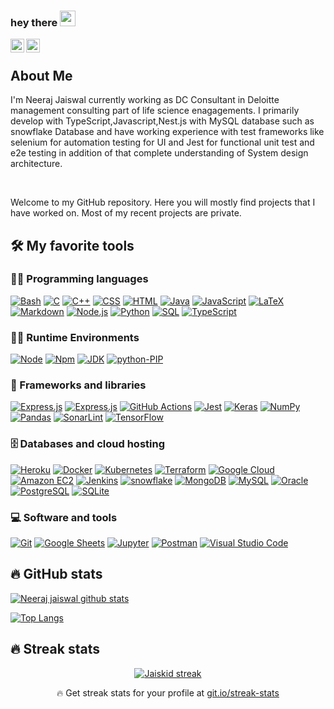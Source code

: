 ### hey there <img src="https://media.giphy.com/media/hvRJCLFzcasrR4ia7z/giphy.gif" width="25px">

<a href="https://www.linkedin.com/in/neerajjaiswal-/">
  <img align="left" alt="Neeraj Jaiswal" width="22px" src="https://raw.githubusercontent.com/peterthehan/peterthehan/master/assets/linkedin.svg" />
</a>

<a href="https://github.com/jaiskid/jaiskid">
  <img align="left" alt="Neeraj Jaiswal" width="22px" src="https://raw.githubusercontent.com/peterthehan/peterthehan/master/assets/github.svg" />
</a>

<br />

## About Me

I'm Neeraj Jaiswal currently working as DC Consultant in Deloitte management consulting part of life science enagagements. I primarily develop with TypeScript,Javascript,Nest.js with MySQL database such as snowflake Database and have working experience with test frameworks like selenium for automation testing for UI and Jest for functional unit test and e2e testing in addition of that complete understanding of System design architecture.

<br />

Welcome to my GitHub repository. Here you will mostly find projects that I have worked on. Most of my recent projects are private.

## 🛠️ My favorite tools

### 👨‍💻 Programming languages

<p>
    <a href="#"><img alt="Bash" src="https://img.shields.io/badge/Bash-121011.svg?logo=gnu-bash&logoColor=white"></a>
    <a href="#"><img alt="C" src="https://custom-icon-badges.herokuapp.com/badge/C-03599C.svg?logo=c-in-hexagon&logoColor=white"></a>
    <a href="#"><img alt="C++" src="https://custom-icon-badges.herokuapp.com/badge/C++-9C033A.svg?logo=cpp2&logoColor=white"></a>
    <a href="#"><img alt="CSS" src="https://img.shields.io/badge/CSS-1572B6.svg?logo=css3&logoColor=white"></a>
    <a href="#"><img alt="HTML" src="https://img.shields.io/badge/HTML-E34F26.svg?logo=html5&logoColor=white"></a>
    <a href="#"><img alt="Java" src="https://img.shields.io/badge/Java-007396.svg?logo=java&logoColor=white"></a>
    <a href="#"><img alt="JavaScript" src="https://img.shields.io/badge/JavaScript-F7DF1E.svg?logo=javascript&logoColor=black"></a>
    <a href="#"><img alt="LaTeX" src="https://img.shields.io/badge/LaTeX-008080.svg?logo=LaTeX&logoColor=white"></a>
    <a href="#"><img alt="Markdown" src="https://img.shields.io/badge/Markdown-000000.svg?logo=markdown&logoColor=white"></a>
    <a href="#"><img alt="Node.js" src="https://img.shields.io/badge/Node.js-43853D.svg?logo=node.js&logoColor=white"></a>
    <a href="#"><img alt="Python" src="https://img.shields.io/badge/Python-14354C.svg?logo=python&logoColor=white"></a>
    <a href="#"><img alt="SQL" src="https://custom-icon-badges.herokuapp.com/badge/SQL-025E8C.svg?logo=database&logoColor=white"></a>
    <a href="#"><img alt="TypeScript" src="https://img.shields.io/badge/TypeScript-007ACC.svg?logo=typescript&logoColor=white"></a>
</p>

### 👨‍💻 Runtime Environments

<p>
    <a href="#"><img alt="Node" src="https://img.shields.io/badge/Node.js-43853D.svg?logo=node.js&logoColor=white"></a>
    <a href="#"><img alt="Npm" src="https://img.shields.io/badge/npm-43853D.svg?logo=npm&logoColor=white"></a>
    <a href="#"><img alt="JDK" src="https://img.shields.io/badge/JDK-43853D.svg?logo=JDK&logoColor=white"></a>
    <a href="#"><img alt="python-PIP" src="https://img.shields.io/badge/PIP-43853D.svg?logo=Python-PIP&logoColor=white"></a>
</p>

### 🧰 Frameworks and libraries

<p>
    <a href="#"><img alt="Express.js" src="https://img.shields.io/badge/Express.js-404d59.svg?logo=express&logoColor=white"></a>
    <a href="#"><img alt="Express.js" src="https://img.shields.io/badge/nestjs-404d59.svg?logo=nestjs&logoColor=red"></a>
    <a href="#"><img alt="GitHub Actions" src="https://img.shields.io/badge/GitHub%20Actions-2671E5.svg?logo=github%20actions&logoColor=white"></a>
    <a href="#"><img alt="Jest" src="https://img.shields.io/badge/Jest-C21325.svg?logo=jest&logoColor=white"></a>
    <a href="#"><img alt="Keras" src="https://img.shields.io/badge/Keras-D00000.svg?logo=Keras&logoColor=white"></a>
    <a href="#"><img alt="NumPy" src="https://img.shields.io/badge/Numpy-013243.svg?logo=numpy&logoColor=white"></a>
    <a href="#"><img alt="Pandas" src="https://img.shields.io/badge/Pandas-150458.svg?logo=pandas&logoColor=white"></a>
    <a href="#"><img alt="SonarLint" src="https://img.shields.io/badge/-SonarLint-CB2029?logo=sonarlint&logoColor=white"></a>
    <a href="#"><img alt="TensorFlow" src="https://img.shields.io/badge/TensorFlow-FF6F00.svg?logo=TensorFlow&logoColor=white"></a>
</p>

### 🗄️ Databases and cloud hosting

<p>
    <a href="#"><img alt="Heroku" src="https://img.shields.io/badge/Heroku-430098.svg?logo=heroku&logoColor=white"></a>
    <a href="#"><img alt="Docker" src="https://img.shields.io/badge/Docker-430098.svg?logo=Docker&logoColor=white"></a>
    <a href="#"><img alt="Kubernetes" src="https://img.shields.io/badge/Kubernetes-430098.svg?logo=Kubernetes&logoColor=white"></a>
    <a href="#"><img alt="Terraform" src="https://img.shields.io/badge/Terraform-430098.svg?logo=Terraform&logoColor=white"></a>
    <a href="#"><img alt="Google Cloud" src="https://img.shields.io/badge/GoogleCloud-430098.svg?logo=GoogleCloud&logoColor=white"></a>
    <a href="#"><img alt="Amazon EC2" src="https://img.shields.io/badge/AmazonEC2-430098.svg?logo=AmazonEC2&logoColor=white"></a>
    <a href="#"><img alt="Jenkins" src="https://img.shields.io/badge/jenkins-430098.svg?logo=jenkins&logoColor=white"></a>
    <a href="#"><img alt="snowflake" src="https://img.shields.io/badge/snowflake-430098.svg?logo=snowflake&logoColor=blue"></a>
    <a href="#"><img alt="MongoDB" src ="https://img.shields.io/badge/MongoDB-4ea94b.svg?logo=mongodb&logoColor=white"></a>
    <a href="#"><img alt="MySQL" src="https://img.shields.io/badge/MySQL-00f.svg?logo=mysql&logoColor=white"></a>
    <a href="#"><img alt="Oracle" src ="https://img.shields.io/badge/Oracle-F00000.svg?logo=oracle&logoColor=white"></a>
    <a href="#"><img alt="PostgreSQL" src ="https://img.shields.io/badge/PostgreSQL-316192.svg?logo=postgresql&logoColor=white"></a>
    <a href="#"><img alt="SQLite" src ="https://img.shields.io/badge/SQLite-07405e.svg?logo=sqlite&logoColor=white"></a>
</p>

### 💻 Software and tools

<p>
    <a href="#"><img alt="Git" src="https://img.shields.io/badge/Git-F05033.svg?logo=git&logoColor=white"></a>
    <a href="#"><img alt="Google Sheets" src="https://img.shields.io/badge/Google%20Sheets-34A853.svg?logo=google%20sheets&logoColor=white"></a>
    <a href="#"><img alt="Jupyter" src="https://img.shields.io/badge/Jupyter-F37626.svg?logo=Jupyter&logoColor=white"></a>
    <a href="#"><img alt="Postman" src="https://img.shields.io/badge/Postman-FF6C37?logo=postman&logoColor=white"></a>
    <a href="#"><img alt="Visual Studio Code" src="https://img.shields.io/badge/Visual%20Studio%20Code-0078d7.svg?logo=visual-studio-code&logoColor=white"></a>
</p>



## 🔥 GitHub stats

[![Neeraj jaiswal github stats](https://github-readme-stats.vercel.app/api?username=jaiskid&show_icons=true&hide_border=true&theme=gotham)](https://github.com/jaiskid/jaiskid)


[![Top Langs](https://github-readme-stats.vercel.app/api/top-langs/?username=jaiskid&layout=compact&theme=gotham&hide_border=true)](https://github.com/jaiskid/jaiskid)

## 🔥 Streak stats

<!-- GitHub Readme Streak Stats - https://github.com/jaiskid/github-readme-streak-stats -->
<p align="center">
  <a href="https://github.com/jaiskid/github-readme-streak-stats">
    <img title="🔥 Get streak stats for your profile at git.io/streak-stats" alt="Jaiskid streak" src="https://github-readme-streak-stats.herokuapp.com/?user=jaiskid&theme=monokai-metallian&hide_border=true"/>
  </a>
  <p align="center">🔥 Get streak stats for your profile at <a href="https://git.io/streak-stats">git.io/streak-stats</a></p>
</p>


   
 
